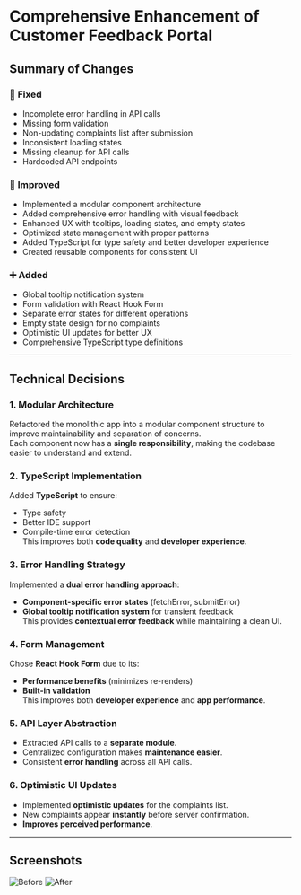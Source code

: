 # Comprehensive Enhancement of Customer Feedback Portal

## Summary of Changes

### 🔧 **Fixed**

- Incomplete error handling in API calls
- Missing form validation
- Non-updating complaints list after submission
- Inconsistent loading states
- Missing cleanup for API calls
- Hardcoded API endpoints

### 🚀 **Improved**

- Implemented a modular component architecture
- Added comprehensive error handling with visual feedback
- Enhanced UX with tooltips, loading states, and empty states
- Optimized state management with proper patterns
- Added TypeScript for type safety and better developer experience
- Created reusable components for consistent UI

### ➕ **Added**

- Global tooltip notification system
- Form validation with React Hook Form
- Separate error states for different operations
- Empty state design for no complaints
- Optimistic UI updates for better UX
- Comprehensive TypeScript type definitions

---

## **Technical Decisions**

### **1. Modular Architecture**

Refactored the monolithic app into a modular component structure to improve maintainability and separation of concerns.  
Each component now has a **single responsibility**, making the codebase easier to understand and extend.

### **2. TypeScript Implementation**

Added **TypeScript** to ensure:

- Type safety
- Better IDE support
- Compile-time error detection  
  This improves both **code quality** and **developer experience**.

### **3. Error Handling Strategy**

Implemented a **dual error handling approach**:

- **Component-specific error states** (fetchError, submitError)
- **Global tooltip notification system** for transient feedback  
  This provides **contextual error feedback** while maintaining a clean UI.

### **4. Form Management**

Chose **React Hook Form** due to its:

- **Performance benefits** (minimizes re-renders)
- **Built-in validation**  
  This improves both **developer experience** and **app performance**.

### **5. API Layer Abstraction**

- Extracted API calls to a **separate module**.
- Centralized configuration makes **maintenance easier**.
- Consistent **error handling** across all API calls.

### **6. Optimistic UI Updates**

- Implemented **optimistic updates** for the complaints list.
- New complaints appear **instantly** before server confirmation.
- **Improves perceived performance**.

---

## **Screenshots**

![Before](https://res.cloudinary.com/dinrnhkst/image/upload/v1744201601/before_ag9zuc.jpg)
![After](https://res.cloudinary.com/dinrnhkst/image/upload/v1744201601/after_dbcufo.jpg)
